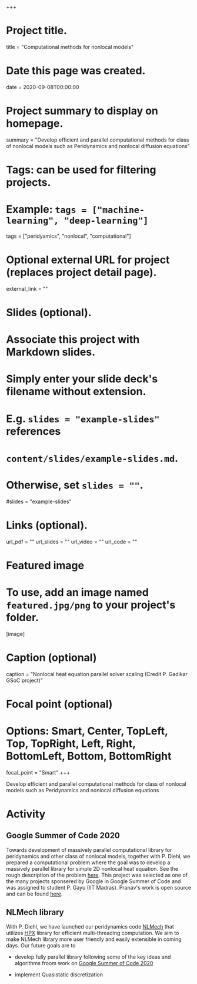 +++
# Project title.
title = "Computational methods for nonlocal models"

# Date this page was created.
date = 2020-09-08T00:00:00

# Project summary to display on homepage.
summary = "Develop efficient and parallel computational methods for class of nonlocal models such as Peridynamics and nonlocal diffusion equations"

# Tags: can be used for filtering projects.
# Example: `tags = ["machine-learning", "deep-learning"]`
tags = ["peridyamics", "nonlocal", "computational"]

# Optional external URL for project (replaces project detail page).
external_link = ""

# Slides (optional).
#   Associate this project with Markdown slides.
#   Simply enter your slide deck's filename without extension.
#   E.g. `slides = "example-slides"` references 
#   `content/slides/example-slides.md`.
#   Otherwise, set `slides = ""`.
#slides = "example-slides"

# Links (optional).
url_pdf = ""
url_slides = ""
url_video = ""
url_code = ""


# Featured image
# To use, add an image named `featured.jpg/png` to your project's folder. 
[image]
  # Caption (optional)
  caption = "Nonlocal heat equation parallel solver scaling (Credit P. Gadikar GSoC project)"
  
  # Focal point (optional)
  # Options: Smart, Center, TopLeft, Top, TopRight, Left, Right, BottomLeft, Bottom, BottomRight
  focal_point = "Smart"
+++

Develop efficient and parallel computational methods for class of nonlocal models such as Peridynamics and nonlocal diffusion equations

# Activity

## Google Summer of Code 2020
Towards development of massively parallel computational library for peridynamics and other class of nonlocal models, together with P. Diehl, we prepared a computational problem where the goal was to develop a massively parallel library for simple 2D nonlocal heat equation. See the rough description of the problem [here](description.pdf). This project was selected as one of the many projects sponsered by Google in Google Summer of Code and was assigned to student P. Gayu (IIT Madras). Pranav's work is open source and can be found [here](https://github.com/nonlocalmodels/nonlocalheatequation). 

## NLMech library
With P. Diehl, we have launched our peridynamics code [NLMech](https://github.com/nonlocalmodels/NLMech) that utilizes [HPX](https://github.com/STEllAR-GROUP/hpx) library for efficient multi-threading computation. We aim to make NLMech library more user friendly and easily extensible in coming days. Our future goals are to 

- develop fully parallel library following some of the key ideas and algorithms froom work on [Google Summer of Code 2020](https://summerofcode.withgoogle.com/projects/#6693763189047296)

- implement Quasistatic discretization 
